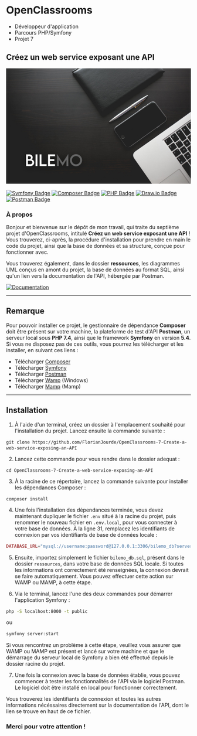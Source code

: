 # OpenClassrooms
- Développeur d'application
- Parcours PHP/Symfony
- Projet 7

## Créez un web service exposant une API

![OpenClassrooms banneer](./ressources/images/bilemo.jpg)

[![Symfony Badge](https://img.shields.io/badge/Symfony-5.4-000000?style=flat-square&logo=symfony&logoColor=white/)](https://symfony.com/) [![Composer Badge](https://img.shields.io/badge/Composer-2.4-6c3e22?style=flat-square&logo=composer&logoColor=white/)](https://getcomposer.org/) [![PHP Badge](https://img.shields.io/badge/PHP-7.4-7a86b8?style=flat-square&logo=php&logoColor=white/)](https://www.php.net/) [![Draw.io Badge](https://img.shields.io/badge/Diagrams.net-20.7-F08705?style=flat-square&logo=diagrams.net&logoColor=white/)](https://www.diagrams.net/) [![Postman Badge](https://img.shields.io/badge/Postman-10.8.7-FF6C37?style=flat-square&logo=Postman&logoColor=white/)](https://www.postman.com/)

### À propos

Bonjour et bienvenue sur le dépôt de mon travail, qui traite du septième projet d'OpenClassrooms, intitulé **Créez un web service exposant une API** ! Vous trouverez, ci-après, la procédure d'installation pour prendre en main le code du projet, ainsi que la base de données et sa structure, conçue pour fonctionner avec.

Vous trouverez également, dans le dossier **ressources**, les diagrammes UML conçus en amont du projet, la base de données au format SQL, ainsi qu'un lien vers la documentation de l'API, hébergée par Postman.

[![Documentation](https://img.shields.io/badge/Preview%20site--95aabd?style=for-the-badge&logo=Postman&logoColor=white)](https://documenter.getpostman.com/view/25406820/2s935sohQC)

---

## Remarque

Pour pouvoir installer ce projet, le gestionnaire de dépendance **Composer** doit être présent sur votre machine, la plateforme de test d'API **Postman**, un serveur local sous **PHP 7.4**, ainsi que le framework **Symfony** en version **5.4**. Si vous ne disposez pas de ces outils, vous pourrez les télécharger et les installer, en suivant ces liens :
- Télécharger [Composer](https://getcomposer.org/)
- Télécharger [Symfony](https://symfony.com/download)
- Télécharger [Postman](https://www.postman.com/)
- Télécharger [Wamp](https://www.wampserver.com/) (Windows)
- Télécharger [Mamp](https://www.wampserver.com/) (Mamp)

---

## Installation

1. À l'aide d'un terminal, créez un dossier à l'emplacement souhaité pour l'installation du projet. Lancez ensuite la commande suivante :

```shell
git clone https://github.com/FlorianJourde/OpenClassrooms-7-Create-a-web-service-exposing-an-API
```

2. Lancez cette commande pour vous rendre dans le dossier adequat :

```shell
cd OpenClassrooms-7-Create-a-web-service-exposing-an-API
```

3. À la racine de ce répertoire, lancez la commande suivante pour installer les dépendances Composer :

```shell
composer install
```

4. Une fois l'installation des dépendances terminée, vous devez maintenant dupliquer le fichier `.env` situé à la racine du projet, puis renommer le nouveau fichier en `.env.local`, pour vous connecter à votre base de données. À la ligne 31, remplacez les identifiants de connexion par vos identifiants de base de données locale :

```php
DATABASE_URL="mysql://username:password@127.0.0.1:3306/bilemo_db?serverVersion=5.7.36&charset=utf8mb4"
```

5. Ensuite, importez simplement le fichier `bilemo_db.sql`, présent dans le dossier `ressources`, dans votre base de données SQL locale. Si toutes les informations ont correctement été renseignées, la connexion devrait se faire automatiquement. Vous pouvez effectuer cette action sur WAMP ou MAMP, à cette étape.

6. Via le terminal, lancez l'une des deux commandes pour démarrer l'application Symfony :

```zsh
php -S localhost:8000 -t public
```

ou

```zsh
symfony server:start
```

Si vous rencontrez un problème à cette étape, veuillez vous assurer que WAMP ou MAMP est présent et lancé sur votre machine et que le démarrage du serveur local de Symfony a bien été effectué depuis le dossier racine du projet.

7. Une fois la connexion avec la base de données établie, vous pouvez commencer à tester les fonctionnalités de l'API via le logiciel Postman. Le logiciel doit être installé en local pour fonctionner correctement.

Vous trouverez les identifiants de connexion et toutes les autres informations nécéssaires directement sur la documentation de l'API, dont le lien se trouve en haut de ce fichier.

### Merci pour votre attention !